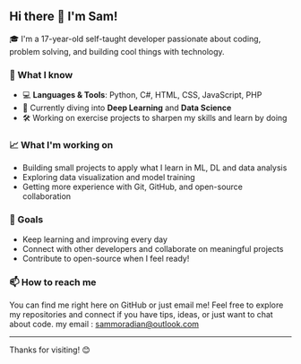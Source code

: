 ## Hi there 👋 I'm Sam!

🎓 I'm a 17-year-old self-taught developer passionate about coding, problem solving, and building cool things with technology.

### 🚀 What I know
- 💻 **Languages & Tools**: Python, C#, HTML, CSS, JavaScript, PHP
- 🧠 Currently diving into **Deep Learning** and **Data Science**
- 🛠️ Working on exercise projects to sharpen my skills and learn by doing

### 📈 What I'm working on
- Building small projects to apply what I learn in ML, DL and data analysis
- Exploring data visualization and model training
- Getting more experience with Git, GitHub, and open-source collaboration

### 🌱 Goals
- Keep learning and improving every day
- Connect with other developers and collaborate on meaningful projects
- Contribute to open-source when I feel ready!

### 📫 How to reach me
You can find me right here on GitHub or just email me! Feel free to explore my repositories and connect if you have tips, ideas, or just want to chat about code.
my email : sammoradian@outlook.com

---

Thanks for visiting! 😊
